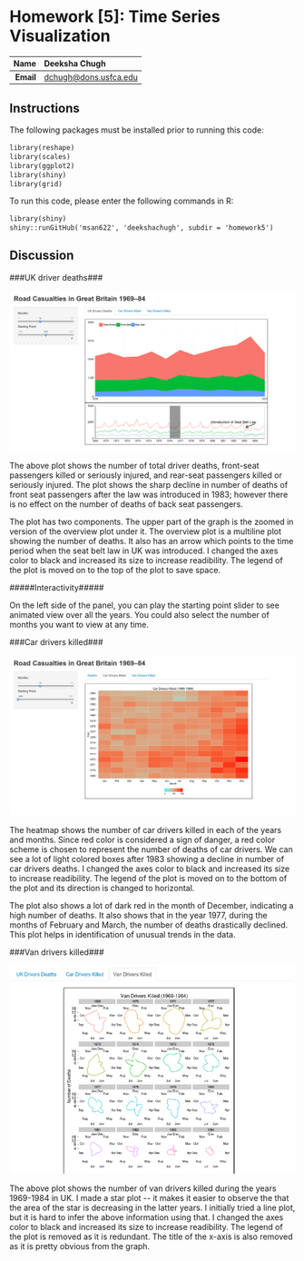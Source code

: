 Homework [5]: Time Series Visualization
==============================

| **Name**  | Deeksha Chugh  |
|----------:|:-------------|
| **Email** | dchugh@dons.usfca.edu |

## Instructions ##
The following packages must be installed prior to running this code:
```
library(reshape) 
library(scales) 
library(ggplot2)
library(shiny)
library(grid)       
```
To run this code, please enter the following commands in R:
```
library(shiny)
shiny::runGitHub('msan622', 'deekshachugh', subdir = 'homework5')
```
## Discussion ##

###UK driver deaths###

![IMAGE](Overview.png)

The above plot shows the number of total driver deaths, front-seat passengers killed or seriously injured, and rear-seat passengers killed or seriously injured. The plot shows the sharp decline in number of deaths of front seat passengers after the law was introduced in 1983; however there is no effect on the number of deaths of back seat passengers.

The plot has two components. The upper part of the graph is the zoomed in version of the overview plot under it. The overview plot is a multiline plot showing the number of deaths. It also has an arrow which points to the time period when the seat belt law in UK was introduced. I changed the axes color to black and increased its size to increase readibility. The legend of the plot is moved on to the top of the plot to save space.

#####Interactivity#####

On the left side of the panel, you can play the starting point slider to see animated view over all the years. You could also select the number of months you want to view at any time.

###Car drivers killed###

![IMAGE](heatmap.png)

The heatmap shows the number of car drivers killed in each of the years and months. Since red color is considered a sign of danger, a red color scheme is chosen to represent the number of deaths of car drivers. We can see a lot of light colored boxes after 1983 showing a decline in number of car drivers deaths. I changed the axes color to black and increased its size to increase readibility. The legend of the plot is moved on to the bottom of the plot and its direction is changed to horizontal.

The plot also shows a lot of dark red in the month of December, indicating a high number of deaths. It also shows that in the year 1977, during the months of February and March, the number of deaths drastically declined. This plot helps in identification of unusual trends in the data.

###Van drivers killed###

![IMAGE](starplot.png)

The above plot shows the number of van drivers killed during the years 1969-1984 in UK. I made a star plot -- it makes it easier to observe the that the area of the star is decreasing in the latter years. I initially tried a line plot, but it is hard to infer the above information using that. I changed the axes color to black and increased its size to increase readibility. The legend of the plot is removed as it is redundant. The title of the x-axis is also removed as it is pretty obvious from the graph.